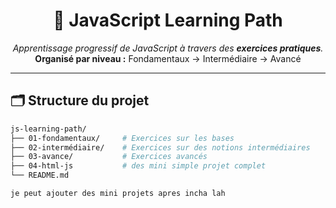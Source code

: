 <h1 align="center">🚀 JavaScript Learning Path</h1>

<p align="center">
  <em>Apprentissage progressif de JavaScript à travers des <strong>exercices pratiques</strong>.</em><br/>
  <strong>Organisé par niveau :</strong> Fondamentaux → Intermédiaire → Avancé
</p>

---

## 🗂️ Structure du projet

```bash
js-learning-path/
├── 01-fondamentaux/     # Exercices sur les bases
├── 02-intermédiaire/    # Exercices sur des notions intermédiaires
├── 03-avance/           # Exercices avancés
├── 04-html-js           # des mini simple projet complet
└── README.md

je peut ajouter des mini projets apres incha lah
